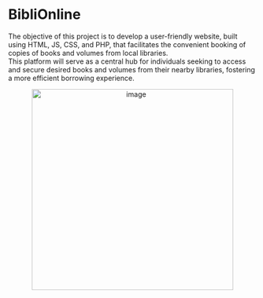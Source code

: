 # BibliOnline
The objective of this project is to develop a user-friendly website, built using HTML, JS, CSS, and PHP, that facilitates the convenient booking of copies of books and volumes from local libraries.<br>
This platform will serve as a central hub for individuals seeking to access and secure desired books and volumes from their nearby libraries, fostering a more efficient borrowing experience.<br>
<p align="center">
<img width="409" alt="image" src="https://github.com/terranovaa/BibliOnline/assets/61695945/43ea15ab-cc8b-4c9c-9dbd-e59ae9699406">
</p>
